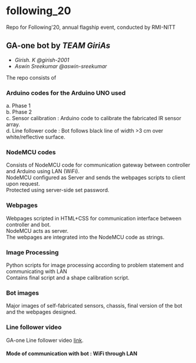 # following_20
Repo for Following'20, annual flagship event, conducted by RMI-NITT

## GA-one bot by *TEAM GiriAs*

- *Girish. K @girish-2001*
- *Aswin Sreekumar @aswin-sreekumar*

The repo consists of

### Arduino codes for the Arduino UNO used
  a. Phase 1<br />
  b. Phase 2<br />
  c. Sensor calibration : Arduino code to calibrate the fabricated IR sensor array. <br />
  d. Line follower code : Bot follows black line of width >3 cm over white/reflective surface.<br />
    
### NodeMCU codes
   Consists of NodeMCU code for communication gateway between controller and Arduino using LAN (WiFi).<br />
   NodeMCU configured as Server and sends the webpages scripts to client upon request.<br />
   Protected using server-side set password.<br />

### Webpages
   Webpages scripted in HTML+CSS for communication interface between controller and bot.<br />
   NodeMCU acts as server.<br />
   The webpages are integrated into the NodeMCU code as strings.<br />

### Image Processing
   Python scripts for image processing according to problem statement and communicating with LAN<br />
   Contains final script and a shape calibration script.<br />

### Bot images
   Major images of self-fabricated sensors, chassis, final version of the bot and the webpages designed.<br />

### Line follower video
   GA-one Line follower video [link](https://drive.google.com/file/d/158Cxl4eY8iHhrx6XS4xw1NNQDg3edp1A/view?usp=sharing/).<br />
   
#### Mode of communication with bot : WiFi through LAN
